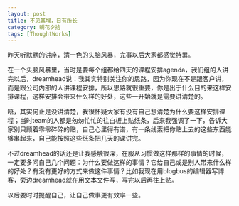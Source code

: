 ```yaml
---
layout: post
title: 不见其增，日有所长
category: 朝花夕拾
tags: [ThoughtWorks]
---
```


昨天听默默的讲座，清一色的头脑风暴，完事以后大家都感觉特累。

在一个头脑风暴里，当时是要每个组都给四天的课程安排agenda，我们组的人讲完以后，dreamhead说：我其实特别关注你的思路，因为你现在不是跟客户讲，而是跟公司内部的人讲课程安排，所以思路就很重要，你是出于什么目的来这样安排课程，这样安排会带来什么样的好处，这些一开始就是需要讲清楚的。

唔，其实何止是没讲清楚，我很怀疑大家有没有自己想清楚为什么要这样安排课程；当时team的人都是匆匆忙忙的往白板上贴纸条，后来我强调了一下，告诉大家别只顾着零零碎碎的贴，自己心里得有谱，有一条线索把你贴上去的这些东西能够串起来，自己能按照这些纸条把几天的课讲完。

不过dreamhead的话还是让我感触很深，在服从习惯做这样那样的事情的时候，一定要多问自己几个问题：为什么要做这样的事情？它给自己或是别人带来什么样的好处？有没有更好的方式来做这件事情？比如我现在用blogbus的编辑器写博客，旁边dreamhead就在用文本文件写，写完以后再往上贴。

以后要时时提醒自己，让自己做事更有效率一些。